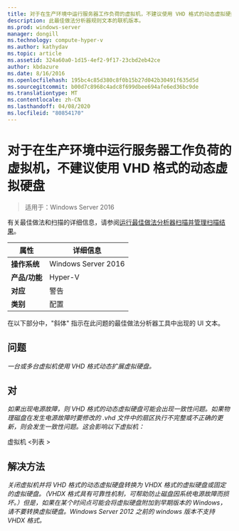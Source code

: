 ```yaml
---
title: 对于在生产环境中运行服务器工作负荷的虚拟机，不建议使用 VHD 格式的动态虚拟硬盘
description: 此最佳做法分析器规则文本的联机版本。
ms.prod: windows-server
manager: dongill
ms.technology: compute-hyper-v
ms.author: kathydav
ms.topic: article
ms.assetid: 324a60a0-1d15-4ef2-9f17-23cbd2eb42ce
author: kbdazure
ms.date: 8/16/2016
ms.openlocfilehash: 195bc4c85d380c8f0b15b27d042b30491f635d5d
ms.sourcegitcommit: b00d7c8968c4adc8f699dbee694afe6ed36bc9de
ms.translationtype: MT
ms.contentlocale: zh-CN
ms.lasthandoff: 04/08/2020
ms.locfileid: "80854170"
---
```

# <a name="vhd-format-dynamic-virtual-hard-disks-are-not-recommended-for-virtual-machines-that-run-server-workloads-in-a-production-environment"></a>对于在生产环境中运行服务器工作负荷的虚拟机，不建议使用 VHD 格式的动态虚拟硬盘

>适用于：Windows Server 2016

有关最佳做法和扫描的详细信息，请参阅[运行最佳做法分析器扫描并管理扫描结果](https://go.microsoft.com/fwlink/p/?LinkID=223177)。  
  
|属性|详细信息|  
|-|-|  
|**操作系统**|Windows Server 2016|  
|**产品/功能**|Hyper-V|  
|**对应**|警告|  
|**类别**|配置|  
  
在以下部分中，"斜体" 指示在此问题的最佳做法分析器工具中出现的 UI 文本。
  
## <a name="issue"></a>**问题**  
*一台或多台虚拟机使用 VHD 格式动态扩展虚拟硬盘。*  
  
## <a name="impact"></a>**对**  
*如果出现电源故障，则 VHD 格式的动态虚拟硬盘可能会出现一致性问题。如果物理磁盘在发生电源故障时要修改的 .vhd 文件中的扇区执行不完整或不正确的更新，则会发生一致性问题。这会影响以下虚拟机：*  
  
虚拟机 \<列表 >  
  
## <a name="resolution"></a>**解决方法**  
*关闭虚拟机并将 VHD 格式的动态虚拟硬盘转换为 VHDX 格式的虚拟硬盘或固定的虚拟硬盘。（VHDX 格式具有可靠性机制，可帮助防止磁盘因系统电源故障而损坏。）但是，如果在某个时间点可能会将虚拟硬盘附加到早期版本的 Windows，请不要转换虚拟硬盘。Windows Server 2012 之前的 windows 版本不支持 VHDX 格式。*  
  


